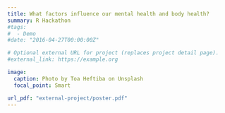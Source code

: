 ```yaml
---
title: What factors influence our mental health and body health?
summary: R Hackathon
#tags:
#  - Demo
#date: "2016-04-27T00:00:00Z"

# Optional external URL for project (replaces project detail page).
#external_link: https://example.org

image:
  caption: Photo by Toa Heftiba on Unsplash
  focal_point: Smart

url_pdf: "external-project/poster.pdf"
---
```

